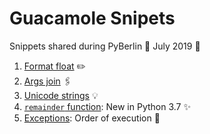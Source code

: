 # Guacamole Snipets 

Snippets shared during PyBerlin :bear: July 2019 :avocado:

1. [Format float](https://github.com/mignonnesaurus/guacamole-snippets/blob/master/src/format_float.py) :pencil2:  
2. [Args join](https://github.com/mignonnesaurus/guacamole-snippets/blob/master/tests/test_join_args.py) :paperclips:
3. [Unicode strings](https://github.com/mignonnesaurus/guacamole-snippets/blob/master/src/unicode_strings.py) :bulb:
4. [`remainder` function](https://github.com/mignonnesaurus/guacamole-snippets/blob/master/tests/test_remainder.py): New in Python 3.7 :sparkles:
5. [Exceptions](https://github.com/mignonnesaurus/guacamole-snippets/blob/master/src/exceptions_print.py): Order of execution :gift:
